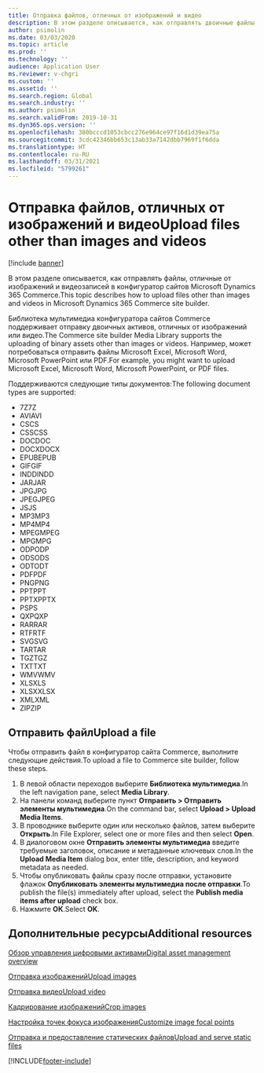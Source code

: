 ```yaml
---
title: Отправка файлов, отличных от изображений и видео
description: В этом разделе описывается, как отправлять двоичные файлы, отличные от изображений и видеозаписей в конфигуратор сайтов Microsoft Dynamics 365 Commerce.
author: psimolin
ms.date: 03/03/2020
ms.topic: article
ms.prod: ''
ms.technology: ''
audience: Application User
ms.reviewer: v-chgri
ms.custom: ''
ms.assetid: ''
ms.search.region: Global
ms.search.industry: ''
ms.author: psimolin
ms.search.validFrom: 2019-10-31
ms.dyn365.ops.version: ''
ms.openlocfilehash: 380bcccd1053cbcc276e964ce97f16d1d39ea75a
ms.sourcegitcommit: 3cdc42346bb653c13ab33a7142dbb7969f1f6dda
ms.translationtype: HT
ms.contentlocale: ru-RU
ms.lasthandoff: 03/31/2021
ms.locfileid: "5799261"
---
```

# <a name="upload-files-other-than-images-and-videos"></a><span data-ttu-id="6be6a-103">Отправка файлов, отличных от изображений и видео</span><span class="sxs-lookup"><span data-stu-id="6be6a-103">Upload files other than images and videos</span></span>

[!include [banner](includes/banner.md)]

<span data-ttu-id="6be6a-104">В этом разделе описывается, как отправлять файлы, отличные от изображений и видеозаписей в конфигуратор сайтов Microsoft Dynamics 365 Commerce.</span><span class="sxs-lookup"><span data-stu-id="6be6a-104">This topic describes how to upload files other than images and videos in Microsoft Dynamics 365 Commerce site builder.</span></span>

<span data-ttu-id="6be6a-105">Библиотека мультимедиа конфигуратора сайтов Commerce поддерживает отправку двоичных активов, отличных от изображений или видео.</span><span class="sxs-lookup"><span data-stu-id="6be6a-105">The Commerce site builder Media Library supports the uploading of binary assets other than images or videos.</span></span> <span data-ttu-id="6be6a-106">Например, может потребоваться отправить файлы Microsoft Excel, Microsoft Word, Microsoft PowerPoint или PDF.</span><span class="sxs-lookup"><span data-stu-id="6be6a-106">For example, you might want to upload Microsoft Excel, Microsoft Word, Microsoft PowerPoint, or PDF files.</span></span>

<span data-ttu-id="6be6a-107">Поддерживаются следующие типы документов:</span><span class="sxs-lookup"><span data-stu-id="6be6a-107">The following document types are supported:</span></span>
- <span data-ttu-id="6be6a-108">7Z</span><span class="sxs-lookup"><span data-stu-id="6be6a-108">7Z</span></span>
- <span data-ttu-id="6be6a-109">AVI</span><span class="sxs-lookup"><span data-stu-id="6be6a-109">AVI</span></span>
- <span data-ttu-id="6be6a-110">CS</span><span class="sxs-lookup"><span data-stu-id="6be6a-110">CS</span></span>
- <span data-ttu-id="6be6a-111">CSS</span><span class="sxs-lookup"><span data-stu-id="6be6a-111">CSS</span></span>
- <span data-ttu-id="6be6a-112">DOC</span><span class="sxs-lookup"><span data-stu-id="6be6a-112">DOC</span></span>
- <span data-ttu-id="6be6a-113">DOCX</span><span class="sxs-lookup"><span data-stu-id="6be6a-113">DOCX</span></span>
- <span data-ttu-id="6be6a-114">EPUB</span><span class="sxs-lookup"><span data-stu-id="6be6a-114">EPUB</span></span>
- <span data-ttu-id="6be6a-115">GIF</span><span class="sxs-lookup"><span data-stu-id="6be6a-115">GIF</span></span>
- <span data-ttu-id="6be6a-116">INDD</span><span class="sxs-lookup"><span data-stu-id="6be6a-116">INDD</span></span>
- <span data-ttu-id="6be6a-117">JAR</span><span class="sxs-lookup"><span data-stu-id="6be6a-117">JAR</span></span>
- <span data-ttu-id="6be6a-118">JPG</span><span class="sxs-lookup"><span data-stu-id="6be6a-118">JPG</span></span>
- <span data-ttu-id="6be6a-119">JPEG</span><span class="sxs-lookup"><span data-stu-id="6be6a-119">JPEG</span></span>
- <span data-ttu-id="6be6a-120">JS</span><span class="sxs-lookup"><span data-stu-id="6be6a-120">JS</span></span>
- <span data-ttu-id="6be6a-121">MP3</span><span class="sxs-lookup"><span data-stu-id="6be6a-121">MP3</span></span>
- <span data-ttu-id="6be6a-122">MP4</span><span class="sxs-lookup"><span data-stu-id="6be6a-122">MP4</span></span>
- <span data-ttu-id="6be6a-123">MPEG</span><span class="sxs-lookup"><span data-stu-id="6be6a-123">MPEG</span></span>
- <span data-ttu-id="6be6a-124">MPG</span><span class="sxs-lookup"><span data-stu-id="6be6a-124">MPG</span></span>
- <span data-ttu-id="6be6a-125">ODP</span><span class="sxs-lookup"><span data-stu-id="6be6a-125">ODP</span></span>
- <span data-ttu-id="6be6a-126">ODS</span><span class="sxs-lookup"><span data-stu-id="6be6a-126">ODS</span></span>
- <span data-ttu-id="6be6a-127">ODT</span><span class="sxs-lookup"><span data-stu-id="6be6a-127">ODT</span></span>
- <span data-ttu-id="6be6a-128">PDF</span><span class="sxs-lookup"><span data-stu-id="6be6a-128">PDF</span></span>
- <span data-ttu-id="6be6a-129">PNG</span><span class="sxs-lookup"><span data-stu-id="6be6a-129">PNG</span></span>
- <span data-ttu-id="6be6a-130">PPT</span><span class="sxs-lookup"><span data-stu-id="6be6a-130">PPT</span></span>
- <span data-ttu-id="6be6a-131">PPTX</span><span class="sxs-lookup"><span data-stu-id="6be6a-131">PPTX</span></span>
- <span data-ttu-id="6be6a-132">PS</span><span class="sxs-lookup"><span data-stu-id="6be6a-132">PS</span></span>
- <span data-ttu-id="6be6a-133">QXP</span><span class="sxs-lookup"><span data-stu-id="6be6a-133">QXP</span></span>
- <span data-ttu-id="6be6a-134">RAR</span><span class="sxs-lookup"><span data-stu-id="6be6a-134">RAR</span></span>
- <span data-ttu-id="6be6a-135">RTF</span><span class="sxs-lookup"><span data-stu-id="6be6a-135">RTF</span></span>
- <span data-ttu-id="6be6a-136">SVG</span><span class="sxs-lookup"><span data-stu-id="6be6a-136">SVG</span></span>
- <span data-ttu-id="6be6a-137">TAR</span><span class="sxs-lookup"><span data-stu-id="6be6a-137">TAR</span></span>
- <span data-ttu-id="6be6a-138">TGZ</span><span class="sxs-lookup"><span data-stu-id="6be6a-138">TGZ</span></span>
- <span data-ttu-id="6be6a-139">TXT</span><span class="sxs-lookup"><span data-stu-id="6be6a-139">TXT</span></span>
- <span data-ttu-id="6be6a-140">WMV</span><span class="sxs-lookup"><span data-stu-id="6be6a-140">WMV</span></span>
- <span data-ttu-id="6be6a-141">XLS</span><span class="sxs-lookup"><span data-stu-id="6be6a-141">XLS</span></span>
- <span data-ttu-id="6be6a-142">XLSX</span><span class="sxs-lookup"><span data-stu-id="6be6a-142">XLSX</span></span>
- <span data-ttu-id="6be6a-143">XML</span><span class="sxs-lookup"><span data-stu-id="6be6a-143">XML</span></span>
- <span data-ttu-id="6be6a-144">ZIP</span><span class="sxs-lookup"><span data-stu-id="6be6a-144">ZIP</span></span>

## <a name="upload-a-file"></a><span data-ttu-id="6be6a-145">Отправить файл</span><span class="sxs-lookup"><span data-stu-id="6be6a-145">Upload a file</span></span>

<span data-ttu-id="6be6a-146">Чтобы отправить файл в конфигуратор сайта Commerce, выполните следующие действия.</span><span class="sxs-lookup"><span data-stu-id="6be6a-146">To upload a file to Commerce site builder, follow these steps.</span></span>

1. <span data-ttu-id="6be6a-147">В левой области переходов выберите **Библиотека мультимедиа**.</span><span class="sxs-lookup"><span data-stu-id="6be6a-147">In the left navigation pane, select **Media Library**.</span></span>
1. <span data-ttu-id="6be6a-148">На панели команд выберите пункт **Отправить \> Отправить элементы мультимедиа**.</span><span class="sxs-lookup"><span data-stu-id="6be6a-148">On the command bar, select **Upload \> Upload Media Items**.</span></span>
1. <span data-ttu-id="6be6a-149">В проводнике выберите один или несколько файлов, затем выберите **Открыть**.</span><span class="sxs-lookup"><span data-stu-id="6be6a-149">In File Explorer, select one or more files and then select **Open**.</span></span>
1. <span data-ttu-id="6be6a-150">В диалоговом окне **Отправить элементы мультимедиа** введите требуемые заголовок, описание и метаданные ключевых слов.</span><span class="sxs-lookup"><span data-stu-id="6be6a-150">In the **Upload Media Item** dialog box, enter title, description, and keyword metadata as needed.</span></span>
1. <span data-ttu-id="6be6a-151">Чтобы опубликовать файлы сразу после отправки, установите флажок **Опубликовать элементы мультимедиа после отправки**.</span><span class="sxs-lookup"><span data-stu-id="6be6a-151">To publish the file(s) immediately after upload, select the **Publish media items after upload** check box.</span></span>
1. <span data-ttu-id="6be6a-152">Нажмите **ОК**.</span><span class="sxs-lookup"><span data-stu-id="6be6a-152">Select **OK**.</span></span>

## <a name="additional-resources"></a><span data-ttu-id="6be6a-153">Дополнительные ресурсы</span><span class="sxs-lookup"><span data-stu-id="6be6a-153">Additional resources</span></span>

[<span data-ttu-id="6be6a-154">Обзор управления цифровыми активами</span><span class="sxs-lookup"><span data-stu-id="6be6a-154">Digital asset management overview</span></span>](dam-overview.md)

[<span data-ttu-id="6be6a-155">Отправка изображений</span><span class="sxs-lookup"><span data-stu-id="6be6a-155">Upload images</span></span>](dam-upload-images.md)

[<span data-ttu-id="6be6a-156">Отправка видео</span><span class="sxs-lookup"><span data-stu-id="6be6a-156">Upload video</span></span>](dam-upload-video.md)

[<span data-ttu-id="6be6a-157">Кадрирование изображений</span><span class="sxs-lookup"><span data-stu-id="6be6a-157">Crop images</span></span>](dam-crop-images.md)

[<span data-ttu-id="6be6a-158">Настройка точек фокуса изображения</span><span class="sxs-lookup"><span data-stu-id="6be6a-158">Customize image focal points</span></span>](dam-custom-focal-point.md)

[<span data-ttu-id="6be6a-159">Отправка и предоставление статических файлов</span><span class="sxs-lookup"><span data-stu-id="6be6a-159">Upload and serve static files</span></span>](upload-serve-static-files.md)


[!INCLUDE[footer-include](../includes/footer-banner.md)]
